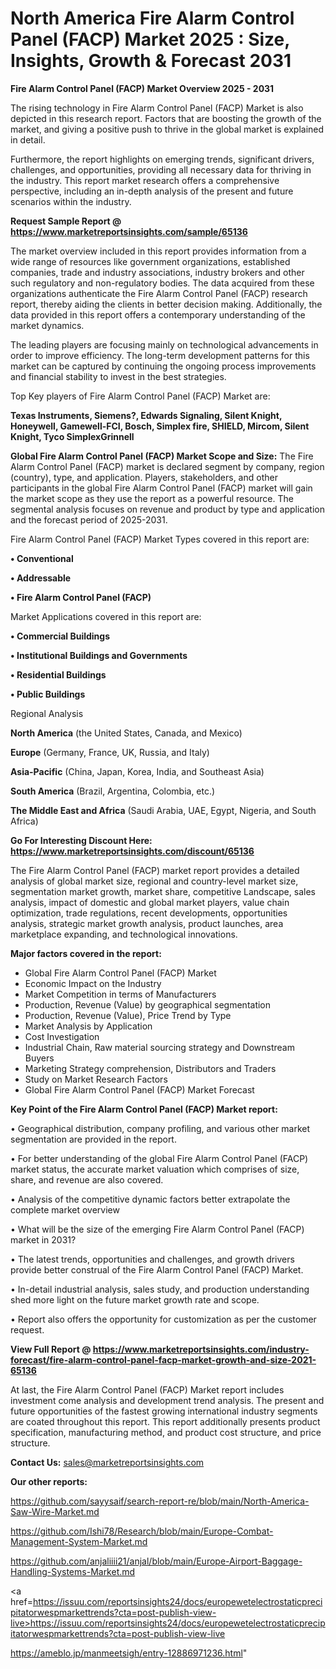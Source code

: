 # North America Fire Alarm Control Panel (FACP) Market 2025 : Size, Insights, Growth & Forecast 2031

<Strong> Fire Alarm Control Panel (FACP) Market Overview 2025 - 2031</strong>

The rising technology in Fire Alarm Control Panel (FACP) Market is also depicted in this research report. Factors that are boosting the growth of the market, and giving a positive push to thrive in the global market is explained in detail.

Furthermore, the report highlights on emerging trends, significant drivers, challenges, and opportunities, providing all necessary data for thriving in the industry. This report market research offers a comprehensive perspective, including an in-depth analysis of the present and future scenarios within the industry.

<strong>Request Sample Report @ <a href=https://www.marketreportsinsights.com/sample/65136>https://www.marketreportsinsights.com/sample/65136</a></strong>

The market overview included in this report provides information from a wide range of resources like government organizations, established companies, trade and industry associations, industry brokers and other such regulatory and non-regulatory bodies. The data acquired from these organizations authenticate the Fire Alarm Control Panel (FACP) research report, thereby aiding the clients in better decision making. Additionally, the data provided in this report offers a contemporary understanding of the market dynamics.

The leading players are focusing mainly on technological advancements in order to improve efficiency. The long-term development patterns for this market can be captured by continuing the ongoing process improvements and financial stability to invest in the best strategies.

Top Key players of Fire Alarm Control Panel (FACP) Market are:

<strong>Texas Instruments, Siemens?, Edwards Signaling, Silent Knight, Honeywell, Gamewell-FCI, Bosch, Simplex fire, SHIELD, Mircom, Silent Knight, Tyco SimplexGrinnell</strong>

<strong><b>Global Fire Alarm Control Panel (FACP) Market Scope and Size:</b></strong>
The Fire Alarm Control Panel (FACP) market is declared segment by company, region (country), type, and application. Players, stakeholders, and other participants in the global Fire Alarm Control Panel (FACP) market will gain the market scope as they use the report as a powerful resource. The segmental analysis focuses on revenue and product by type and application and the forecast period of 2025-2031.

Fire Alarm Control Panel (FACP) Market Types covered in this report are:

<strong>• Conventional

• Addressable

• Fire Alarm Control Panel (FACP)</strong>

Market Applications covered in this report are:

<strong>• Commercial Buildings

• Institutional Buildings and Governments

• Residential Buildings

• Public Buildings</strong> 

Regional Analysis

<strong>North America</strong> (the United States, Canada, and Mexico)

<strong>Europe</strong> (Germany, France, UK, Russia, and Italy)

<strong>Asia-Pacific</strong> (China, Japan, Korea, India, and Southeast Asia)

<strong>South America</strong> (Brazil, Argentina, Colombia, etc.)

<strong>The Middle East and Africa</strong> (Saudi Arabia, UAE, Egypt, Nigeria, and South Africa)

<strong>Go For Interesting Discount Here: <a href=https://www.marketreportsinsights.com/discount/65136>https://www.marketreportsinsights.com/discount/65136</a></strong>

The Fire Alarm Control Panel (FACP) market report provides a detailed analysis of global market size, regional and country-level market size, segmentation market growth, market share, competitive Landscape, sales analysis, impact of domestic and global market players, value chain optimization, trade regulations, recent developments, opportunities analysis, strategic market growth analysis, product launches, area marketplace expanding, and technological innovations.

<strong><b>Major factors covered in the report:</b></strong>
<ul>
  <li>Global Fire Alarm Control Panel (FACP) Market </li>
  <li>Economic Impact on the Industry</li>
  <li>Market Competition in terms of Manufacturers</li>
  <li>Production, Revenue (Value) by geographical segmentation</li>
  <li>Production, Revenue (Value), Price Trend by Type</li>
  <li>Market Analysis by Application</li>
  <li>Cost Investigation</li>
  <li>Industrial Chain, Raw material sourcing strategy and Downstream Buyers</li>
  <li>Marketing Strategy comprehension, Distributors and Traders</li>
  <li>Study on Market Research Factors</li>
  <li>Global Fire Alarm Control Panel (FACP) Market Forecast</li>
</ul>

<strong><b>Key Point of the Fire Alarm Control Panel (FACP) Market report:</b></strong>

• Geographical distribution, company profiling, and various other market segmentation are provided in the report.

• For better understanding of the global Fire Alarm Control Panel (FACP) market status, the accurate market valuation which comprises of size, share, and revenue are also covered.

• Analysis of the competitive dynamic factors better extrapolate the complete market overview

• What will be the size of the emerging Fire Alarm Control Panel (FACP) market in 2031?

• The latest trends, opportunities and challenges, and growth drivers provide better construal of the Fire Alarm Control Panel (FACP) Market.

• In-detail industrial analysis, sales study, and production understanding shed more light on the future market growth rate and scope.

• Report also offers the opportunity for customization as per the customer request.

<strong><b>View Full Report @ <a href=https://www.marketreportsinsights.com/industry-forecast/fire-alarm-control-panel-facp-market-growth-and-size-2021-65136>https://www.marketreportsinsights.com/industry-forecast/fire-alarm-control-panel-facp-market-growth-and-size-2021-65136</a></b></strong>


At last, the Fire Alarm Control Panel (FACP) Market report includes investment come analysis and development trend analysis. The present and future opportunities of the fastest growing international industry segments are coated throughout this report. This report additionally presents product specification, manufacturing method, and product cost structure, and price structure.

<strong>Contact Us:</strong>
sales@marketreportsinsights.com

<strong>Our other reports:</strong>

<a href=https://github.com/sayysaif/search-report-re/blob/main/North-America-Saw-Wire-Market.md>https://github.com/sayysaif/search-report-re/blob/main/North-America-Saw-Wire-Market.md</a>

<a href=https://github.com/Ishi78/Research/blob/main/Europe-Combat-Management-System-Market.md>https://github.com/Ishi78/Research/blob/main/Europe-Combat-Management-System-Market.md</a>

<a href=https://github.com/anjaliiii21/anjal/blob/main/Europe-Airport-Baggage-Handling-Systems-Market.md>https://github.com/anjaliiii21/anjal/blob/main/Europe-Airport-Baggage-Handling-Systems-Market.md</a>

<a href=https://issuu.com/reportsinsights24/docs/europewetelectrostaticprecipitatorwespmarkettrends?cta=post-publish-view-live>https://issuu.com/reportsinsights24/docs/europewetelectrostaticprecipitatorwespmarkettrends?cta=post-publish-view-live</a>

<a href=https://ameblo.jp/manmeetsigh/entry-12886971236.html>https://ameblo.jp/manmeetsigh/entry-12886971236.html</a>"
